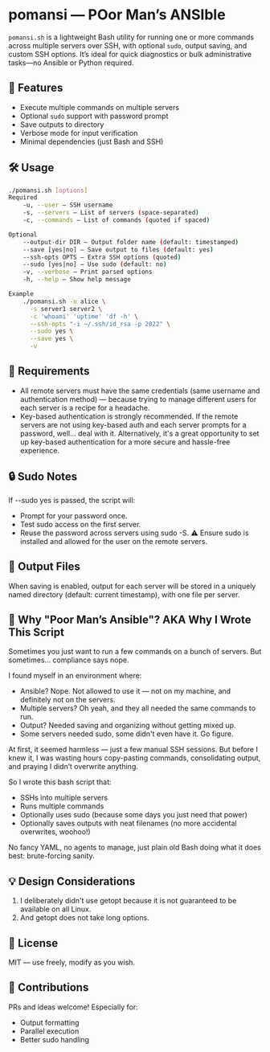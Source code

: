 # pomansi — **PO**or **M**an’s **ANSI**ble
`pomansi.sh` is a lightweight Bash utility for running one or more commands across multiple servers over SSH, with optional `sudo`, output saving, and custom SSH options. It’s ideal for quick diagnostics or bulk administrative tasks—no Ansible or Python required.

## 🚀 Features
- Execute multiple commands on multiple servers
- Optional `sudo` support with password prompt
- Save outputs to directory
- Verbose mode for input verification
- Minimal dependencies (just Bash and SSH)

## 🛠️ Usage
```bash
./pomansi.sh [options]
Required
    -u, --user — SSH username
    -s, --servers — List of servers (space-separated)
    -c, --commands — List of commands (quoted if spaced)

Optional
    --output-dir DIR — Output folder name (default: timestamped)
    --save [yes|no] — Save output to files (default: yes)
    --ssh-opts OPTS — Extra SSH options (quoted)
    --sudo [yes|no] — Use sudo (default: no)
    -v, --verbose — Print parsed options
    -h, --help — Show help message

Example
    ./pomansi.sh -u alice \
      -s server1 server2 \
      -c 'whoami' 'uptime' 'df -h' \
      --ssh-opts "-i ~/.ssh/id_rsa -p 2022" \
      --sudo yes \
      --save yes \
      -v
```

## 📝 Requirements
- All remote servers must have the same credentials (same username and authentication method) — because trying to manage different users for each server is a recipe for a headache.
- Key-based authentication is strongly recommended. If the remote servers are not using key-based auth and each server prompts for a password, well… deal with it. Alternatively, it's a great opportunity to set up key-based authentication for a more secure and hassle-free experience.

## 🔒 Sudo Notes
If --sudo yes is passed, the script will:
- Prompt for your password once.
- Test sudo access on the first server.
- Reuse the password across servers using sudo -S.
⚠️ Ensure sudo is installed and allowed for the user on the remote servers.

## 📂 Output Files
When saving is enabled, output for each server will be stored in a uniquely named directory (default: current timestamp), with one file per server.

## 🐚 Why "Poor Man’s Ansible"? AKA Why I Wrote This Script
Sometimes you just want to run a few commands on a bunch of servers. But sometimes… compliance says nope.

I found myself in an environment where:
- Ansible? Nope. Not allowed to use it — not on my machine, and definitely not on the servers.
- Multiple servers? Oh yeah, and they all needed the same commands to run.
- Output? Needed saving and organizing without getting mixed up.
- Some servers needed sudo, some didn't even have it. Go figure.

At first, it seemed harmless — just a few manual SSH sessions. But before I knew it, I was wasting hours copy-pasting commands, consolidating output, and praying I didn’t overwrite anything.

So I wrote this bash script that:
- SSHs into multiple servers
- Runs multiple commands
- Optionally uses sudo (because some days you just need that power)
- Optionally saves outputs with neat filenames (no more accidental overwrites, woohoo!)

No fancy YAML, no agents to manage, just plain old Bash doing what it does best: brute-forcing sanity.

## 💡 Design Considerations
1. I deliberately didn't use getopt because it is not guaranteed to be available on all Linux. 
2. And getopt does not take long options.

## 📜 License
MIT — use freely, modify as you wish.

## 🙏 Contributions
PRs and ideas welcome! Especially for:
- Output formatting
- Parallel execution
- Better sudo handling
